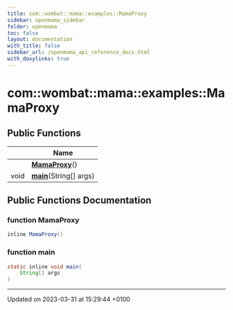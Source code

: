 ```yaml
---
title: com::wombat::mama::examples::MamaProxy
sidebar: openmama_sidebar
folder: openmama
toc: false
layout: documentation
with_title: false
sidebar_url: /openmama_api_reference_docs.html
with_doxylinks: true
---
```


# com::wombat::mama::examples::MamaProxy





## Public Functions

|                | Name           |
| -------------- | -------------- |
| | **[MamaProxy](classcom_1_1wombat_1_1mama_1_1examples_1_1MamaProxy.html#function-mamaproxy)**() |
| void | **[main](classcom_1_1wombat_1_1mama_1_1examples_1_1MamaProxy.html#function-main)**(String[] args) |

## Public Functions Documentation

### function MamaProxy

```java
inline MamaProxy()
```


### function main

```java
static inline void main(
    String[] args
)
```


-------------------------------

Updated on 2023-03-31 at 15:29:44 +0100